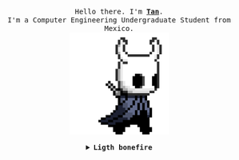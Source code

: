 <p align="center">
  <br>
  <br>
  <br>
  <samp>Hello there. I'm <b><a href="https://tanx.dev">Tan</a></b>. <br>I'm a Computer Engineering Undergraduate Student from Mexico.<br>

</samp>

  <img src="assets/hollor_knight3.gif" width="200"/>

</p>


<details align="center">

<summary> <b> <samp> Ligth bonefire </samp></b></summary>
<samp>
 <b><h2 style="color: #fc6203">B O N E F I R E &nbsp; L I T !</h2> </b>

<img src="assets/bonefire.gif" width="200"/>

Current Project: <a href="https://github.com/TanZng/dijkstras-shortest-path">Dijkstra's shortest path visualizer.</a>

<p align="center">
  <a href="https://www.linkedin.com/in/tania-r-zuniga/">
  <img src="assets/linkedin.png" width="30px" alt="LinkedIn"></a>&nbsp; &nbsp;
  <a href="https://twitter.com/tanx_dev">
  <img src="assets/twitter.png" width="30px" alt="Twitter"></a>
  &nbsp; &nbsp;
  <a href="https://www.hackerrank.com/tanx_dev">
  <img src="assets/hackerrank.png" width="30px" alt="site"></a>
  &nbsp; &nbsp;
  <a href="https://leetcode.com/tan_dev/">
  <img src="assets/leetcode.png" width="30px" alt="site"></a>
  &nbsp;
  &nbsp;
  <a href="https://tan.dev/estus-flask">
  <img src="assets/estus_flask.png" width="23px" alt="site"></a>
</p> 


</samp>
</details>